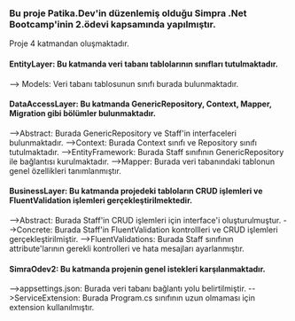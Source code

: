 <h3>Bu proje Patika.Dev'in düzenlemiş olduğu Simpra .Net Bootcamp'inin 2.ödevi kapsamında yapılmıştır.</h3>

Proje 4 katmandan oluşmaktadır.

<h4>EntityLayer: Bu katmanda veri tabanı tablolarının sınıfları tutulmaktadır.</h4>

--> Models: Veri tabanı tablosunun sınıfı burada bulunmaktadır.

<h4>DataAccessLayer: Bu katmanda GenericRepository, Context, Mapper, Migration gibi bölümler bulunmaktadır.</h4>

-->Abstract: Burada GenericRepository ve Staff'in interfaceleri bulunmaktadır.
-->Context: Burada Context sınıfı ve Repository sınıfı tutulmaktadır. 
-->EntityFramework: Burada Staff sınıfının GenericRepository ile bağlantısı kurulmaktadır.
-->Mapper: Burada veri tabanındaki tablonun genel özellikleri tanımlanmıştır.

<h4>BusinessLayer: Bu katmanda projedeki tabloların CRUD işlemleri ve FluentValidation işlemleri gerçekleştirilmektedir.</h4>

-->Abstract: Burada Staff'in CRUD işlemleri için interface'i oluşturulmuştur.
-->Concrete: Burada Staff'in FluentValidation kontrollleri ve CRUD işlemleri gerçekleştirilmiştir.
-->FluentValidations: Burada Staff sınıfının attribute'larının gerekli kontrolleri ve hata mesajları ayarlanmıştır.

<h4>SimraOdev2: Bu katmanda projenin genel istekleri karşılanmaktadır.</h4>

-->appsettings.json: Burada veri tabanı bağlantı yolu belirtilmiştir.
-->ServiceExtension: Burada Program.cs sınıfının uzun olmaması için extension kullanılmıştır.
